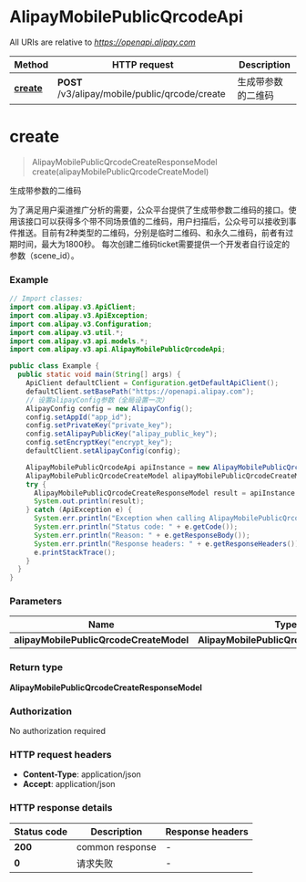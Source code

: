# AlipayMobilePublicQrcodeApi

All URIs are relative to *https://openapi.alipay.com*

| Method | HTTP request | Description |
|------------- | ------------- | -------------|
| [**create**](AlipayMobilePublicQrcodeApi.md#create) | **POST** /v3/alipay/mobile/public/qrcode/create | 生成带参数的二维码 |


<a name="create"></a>
# **create**
> AlipayMobilePublicQrcodeCreateResponseModel create(alipayMobilePublicQrcodeCreateModel)

生成带参数的二维码

为了满足用户渠道推广分析的需要，公众平台提供了生成带参数二维码的接口。使用该接口可以获得多个带不同场景值的二维码，用户扫描后，公众号可以接收到事件推送。目前有2种类型的二维码，分别是临时二维码、和永久二维码，前者有过期时间，最大为1800秒。  每次创建二维码ticket需要提供一个开发者自行设定的参数（scene_id）。

### Example
```java
// Import classes:
import com.alipay.v3.ApiClient;
import com.alipay.v3.ApiException;
import com.alipay.v3.Configuration;
import com.alipay.v3.util.*;
import com.alipay.v3.api.models.*;
import com.alipay.v3.api.AlipayMobilePublicQrcodeApi;

public class Example {
  public static void main(String[] args) {
    ApiClient defaultClient = Configuration.getDefaultApiClient();
    defaultClient.setBasePath("https://openapi.alipay.com");
    // 设置alipayConfig参数（全局设置一次）
    AlipayConfig config = new AlipayConfig();
    config.setAppId("app_id");
    config.setPrivateKey("private_key");
    config.setAlipayPublicKey("alipay_public_key");
    config.setEncryptKey("encrypt_key");
    defaultClient.setAlipayConfig(config);

    AlipayMobilePublicQrcodeApi apiInstance = new AlipayMobilePublicQrcodeApi(defaultClient);
    AlipayMobilePublicQrcodeCreateModel alipayMobilePublicQrcodeCreateModel = new AlipayMobilePublicQrcodeCreateModel(); // AlipayMobilePublicQrcodeCreateModel | 
    try {
      AlipayMobilePublicQrcodeCreateResponseModel result = apiInstance.create(alipayMobilePublicQrcodeCreateModel);
      System.out.println(result);
    } catch (ApiException e) {
      System.err.println("Exception when calling AlipayMobilePublicQrcodeApi#create");
      System.err.println("Status code: " + e.getCode());
      System.err.println("Reason: " + e.getResponseBody());
      System.err.println("Response headers: " + e.getResponseHeaders());
      e.printStackTrace();
    }
  }
}
```

### Parameters

| Name | Type | Description  | Notes |
|------------- | ------------- | ------------- | -------------|
| **alipayMobilePublicQrcodeCreateModel** | **AlipayMobilePublicQrcodeCreateModel**|  | [optional] |

### Return type

**AlipayMobilePublicQrcodeCreateResponseModel**

### Authorization

No authorization required

### HTTP request headers

 - **Content-Type**: application/json
 - **Accept**: application/json

### HTTP response details
| Status code | Description | Response headers |
|-------------|-------------|------------------|
| **200** | common response |  -  |
| **0** | 请求失败 |  -  |

